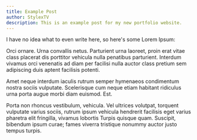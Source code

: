 ```yaml
---
title: Example Post
author: StylexTV
description: This is an example post for my new portfolio website.
---
```

I have no idea what to even write here, so here's some Lorem Ipsum:

Orci ornare. Urna convallis netus. Parturient urna laoreet, proin erat vitae class placerat dis porttitor vehicula nulla penatibus parturient. Interdum vivamus orci venenatis ad diam per facilisi nulla auctor class pretium sem adipiscing duis aptent facilisis potenti.

Amet neque interdum iaculis rutrum semper hymenaeos condimentum nostra sociis vulputate. Scelerisque cum neque etiam habitant ridiculus urna porta augue morbi diam euismod. Est.

Porta non rhoncus vestibulum, vehicula. Vel ultrices volutpat, torquent vulputate varius sociis, rutrum ipsum vehicula hendrerit facilisis eget varius pharetra elit fringilla, vivamus lobortis Turpis quisque quam. Suscipit, bibendum ipsum curae; fames viverra tristique nonummy auctor justo tempus turpis.